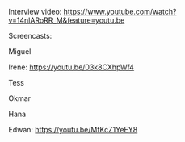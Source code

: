 Interview video:
https://www.youtube.com/watch?v=14nlARoRR_M&feature=youtu.be


Screencasts:

Miguel

Irene:
https://youtu.be/03k8CXhpWf4

Tess

Okmar

Hana

Edwan:
https://youtu.be/MfKcZ1YeEY8


